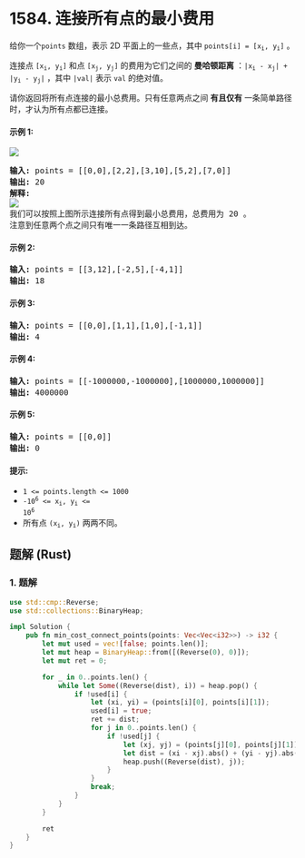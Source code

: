 # 1584. 连接所有点的最小费用
给你一个`points` 数组，表示 2D 平面上的一些点，其中 <code>points[i] = [x<sub>i</sub>, y<sub>i</sub>]</code> 。

连接点 <code>[x<sub>i</sub>, y<sub>i</sub>]</code> 和点 <code>[x<sub>j</sub>, y<sub>j</sub>]</code> 的费用为它们之间的 **曼哈顿距离** ：<code>|x<sub>i</sub> - x<sub>j</sub>| + |y<sub>i</sub> - y<sub>j</sub>|</code> ，其中 `|val|` 表示 `val` 的绝对值。

请你返回将所有点连接的最小总费用。只有任意两点之间 **有且仅有** 一条简单路径时，才认为所有点都已连接。

#### 示例 1:
![](https://assets.leetcode.com/uploads/2020/08/26/d.png)
<pre>
<strong>输入:</strong> points = [[0,0],[2,2],[3,10],[5,2],[7,0]]
<strong>输出:</strong> 20
<strong>解释:</strong>
<img src="https://assets.leetcode.com/uploads/2020/08/26/c.png">
我们可以按照上图所示连接所有点得到最小总费用，总费用为 20 。
注意到任意两个点之间只有唯一一条路径互相到达。
</pre>

#### 示例 2:
<pre>
<strong>输入:</strong> points = [[3,12],[-2,5],[-4,1]]
<strong>输出:</strong> 18
</pre>

#### 示例 3:
<pre>
<strong>输入:</strong> points = [[0,0],[1,1],[1,0],[-1,1]]
<strong>输出:</strong> 4
</pre>

#### 示例 4:
<pre>
<strong>输入:</strong> points = [[-1000000,-1000000],[1000000,1000000]]
<strong>输出:</strong> 4000000
</pre>

#### 示例 5:
<pre>
<strong>输入:</strong> points = [[0,0]]
<strong>输出:</strong> 0
</pre>

#### 提示:
* `1 <= points.length <= 1000`
* <code>-10<sup>6</sup> <= x<sub>i</sub>, y<sub>i</sub> <= 10<sup>6</sup></code>
* 所有点 <code>(x<sub>i</sub>, y<sub>i</sub>)</code> 两两不同。

## 题解 (Rust)

### 1. 题解
```Rust
use std::cmp::Reverse;
use std::collections::BinaryHeap;

impl Solution {
    pub fn min_cost_connect_points(points: Vec<Vec<i32>>) -> i32 {
        let mut used = vec![false; points.len()];
        let mut heap = BinaryHeap::from([(Reverse(0), 0)]);
        let mut ret = 0;

        for _ in 0..points.len() {
            while let Some((Reverse(dist), i)) = heap.pop() {
                if !used[i] {
                    let (xi, yi) = (points[i][0], points[i][1]);
                    used[i] = true;
                    ret += dist;
                    for j in 0..points.len() {
                        if !used[j] {
                            let (xj, yj) = (points[j][0], points[j][1]);
                            let dist = (xi - xj).abs() + (yi - yj).abs();
                            heap.push((Reverse(dist), j));
                        }
                    }
                    break;
                }
            }
        }

        ret
    }
}
```
